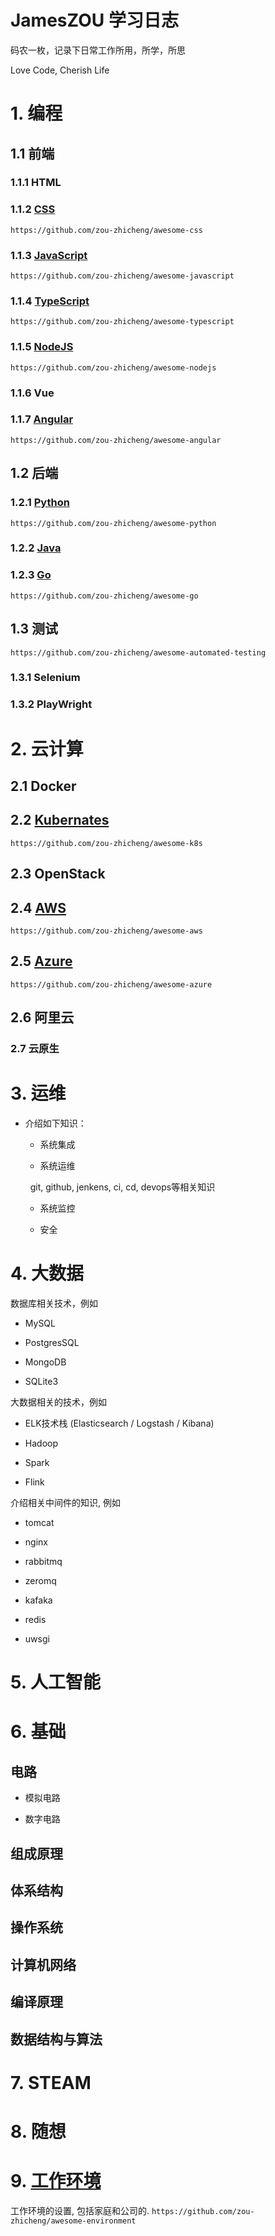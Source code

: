 # JamesZOU 学习日志

码农一枚，记录下日常工作所用，所学，所思

Love Code, Cherish Life

# 1. 编程

## 1.1 前端

### 1.1.1 HTML

### 1.1.2 [CSS](https://github.com/zou-zhicheng/awesome-css)
`https://github.com/zou-zhicheng/awesome-css`   

### 1.1.3 [JavaScript](https://github.com/zou-zhicheng/awesome-javascript)
`https://github.com/zou-zhicheng/awesome-javascript`

### 1.1.4 [TypeScript](https://github.com/zou-zhicheng/awesome-typescript)
`https://github.com/zou-zhicheng/awesome-typescript`

### 1.1.5 [NodeJS](https://github.com/zou-zhicheng/awesome-nodejs)
`https://github.com/zou-zhicheng/awesome-nodejs`

### 1.1.6 Vue

### 1.1.7 [Angular](https://github.com/zou-zhicheng/awesome-angular)
`https://github.com/zou-zhicheng/awesome-angular`

## 1.2 后端

### 1.2.1 [Python](python/index.md)
`https://github.com/zou-zhicheng/awesome-python`   

### 1.2.2 [Java](java/index.md)

### 1.2.3 [Go](go/index.md)
`https://github.com/zou-zhicheng/awesome-go`

## 1.3 测试
`https://github.com/zou-zhicheng/awesome-automated-testing`   

### 1.3.1 Selenium

### 1.3.2 PlayWright

# 2. 云计算

## 2.1 Docker

## 2.2 [Kubernates](https://github.com/zou-zhicheng/awesome-k8s)
`https://github.com/zou-zhicheng/awesome-k8s`

## 2.3 OpenStack

## 2.4 [AWS](https://github.com/zou-zhicheng/awesome-aws)
`https://github.com/zou-zhicheng/awesome-aws`  

## 2.5 [Azure](https://github.com/zou-zhicheng/awesome-azure)
`https://github.com/zou-zhicheng/awesome-azure`

## 2.6 阿里云

### 2.7 云原生



# 3. 运维

- 介绍如下知识：
  
  - 系统集成
  
  - 系统运维
  
    git, github, jenkens, ci, cd, devops等相关知识
  
  - 系统监控
  
  - 安全

# 4. 大数据

数据库相关技术，例如

- MySQL

- PostgresSQL

- MongoDB

- SQLite3

大数据相关的技术，例如

- ELK技术栈 (Elasticsearch / Logstash / Kibana)

- Hadoop

- Spark

- Flink

介绍相关中间件的知识, 例如

- tomcat

- nginx

- rabbitmq

- zeromq

- kafaka

- redis

- uwsgi

# 5. 人工智能

# 6. 基础

## 电路

- 模拟电路

- 数字电路

## 组成原理

## 体系结构

## 操作系统

## 计算机网络

## 编译原理

## 数据结构与算法

# 7. STEAM

# 8. 随想

# 9. [工作环境](https://github.com/zou-zhicheng/awesome-environment)
工作环境的设置, 包括家庭和公司的. 
`https://github.com/zou-zhicheng/awesome-environment`   